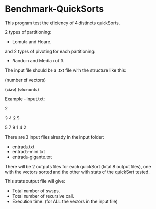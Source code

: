 # Benchmark-QuickSorts
This program test the eficiency of 4 distincts quickSorts.

2 types of partitioning:
- Lomuto and Hoare. 

and 2 types of pivoting for each partitioning: 
- Random and Median of 3.

The input file should be a .txt file with the structure like this:

(number of vectors) 

(size)  (elements)

Example - input.txt: 

2 

3 4 2 5 

5 7 9 1 4 2

There are 3 input files already in the input folder:
- entrada.txt
- entrada-mini.txt
- entrada-gigante.txt

There will be 2 outputs files for each quickSort (total 8 output files), one with the vectors sorted 
and the other with stats of the quickSort tested.

This stats output file will give: 
- Total number of swaps.
- Total number of recursive call.
- Execution time. (for ALL the vectors in the input file)
